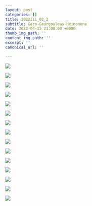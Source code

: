 ```yaml
---
layout: post
categories: []
title: 2022iii_02_2
subtitle: Garo-Georgouleas-Heinonena
date: 2022-04-15 21:00:00 +0000
thumb_img_path: ''
content_img_path: ''
excerpt: ''
canonical_url: ''

---
```

![](/images/01_garo_2022iii_02_2.jpg)

![](/images/02_georgouleas_2022iii_02_2.jpg)

![](/images/03_heinonena_2022iii_02_2.jpg)

![](/images/04_garo_2022iii_02_2.jpg)

![](/images/05_georgouleas_2022iii_02_2.jpg)

![](/images/06_heinonena_2022iii_02_2.jpg)

![](/images/07_garo_2022iii_02_2.jpg)

![](/images/08_georgouleas_2022iii_02_2.jpg)

![](/images/09_heinonena_2022iii_02_2.jpg)

![](/images/10_garo_2022iii_02_2.jpg)

![](/images/11_georgouleas_2022iii_02_2.jpg)

![](/images/12_heinonena_2022iii_02_2.jpg)

![](/images/13_garo_2022iii_02_2.jpg)

![](/images/14_georgouleas_2022iii_02_2.jpg)

![](/images/15_heinonena_2022iii_02_2_2.jpg)